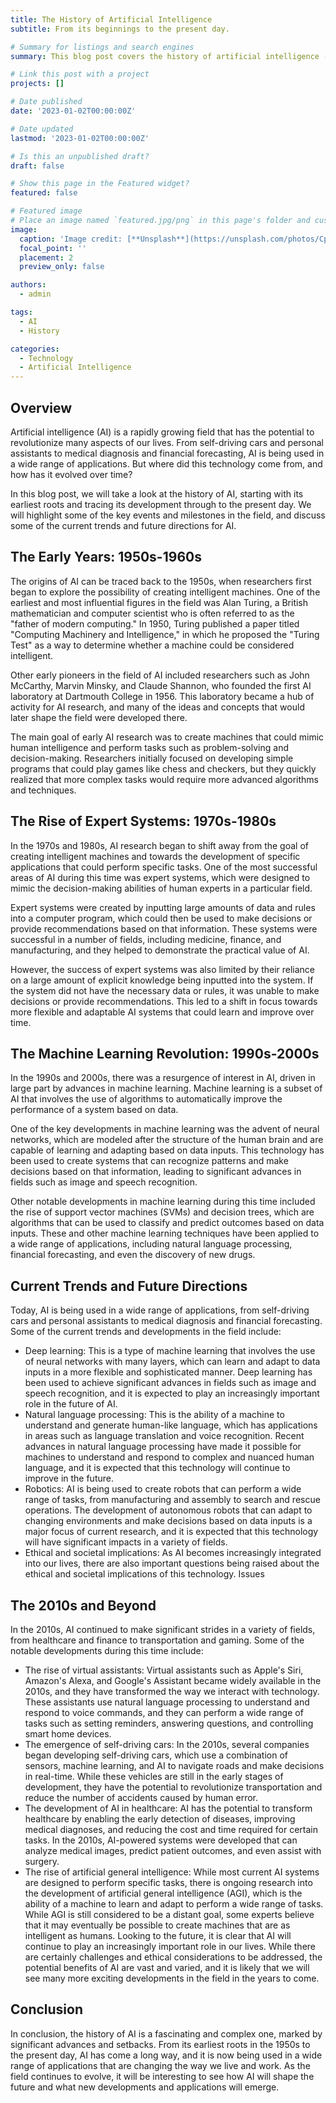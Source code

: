 ```yaml
---
title: The History of Artificial Intelligence
subtitle: From its beginnings to the present day.

# Summary for listings and search engines
summary: This blog post covers the history of artificial intelligence (AI) from its beginnings up until the present day. It includes a timeline of key events and milestones in the development of AI, as well as a discussion of current trends and future directions for the field.

# Link this post with a project
projects: []

# Date published
date: '2023-01-02T00:00:00Z'

# Date updated
lastmod: '2023-01-02T00:00:00Z'

# Is this an unpublished draft?
draft: false

# Show this page in the Featured widget?
featured: false

# Featured image
# Place an image named `featured.jpg/png` in this page's folder and customize its options here.
image:
  caption: 'Image credit: [**Unsplash**](https://unsplash.com/photos/CpkOjOcXdUY)'
  focal_point: ''
  placement: 2
  preview_only: false

authors:
  - admin

tags:
  - AI
  - History

categories:
  - Technology
  - Artificial Intelligence
---
```


## Overview

Artificial intelligence (AI) is a rapidly growing field that has the potential to revolutionize many aspects of our lives. From self-driving cars and personal assistants to medical diagnosis and financial forecasting, AI is being used in a wide range of applications. But where did this technology come from, and how has it evolved over time?

In this blog post, we will take a look at the history of AI, starting with its earliest roots and tracing its development through to the present day. We will highlight some of the key events and milestones in the field, and discuss some of the current trends and future directions for AI.

## The Early Years: 1950s-1960s

The origins of AI can be traced back to the 1950s, when researchers first began to explore the possibility of creating intelligent machines. One of the earliest and most influential figures in the field was Alan Turing, a British mathematician and computer scientist who is often referred to as the "father of modern computing." In 1950, Turing published a paper titled "Computing Machinery and Intelligence," in which he proposed the "Turing Test" as a way to determine whether a machine could be considered intelligent.

Other early pioneers in the field of AI included researchers such as John McCarthy, Marvin Minsky, and Claude Shannon, who founded the first AI laboratory at Dartmouth College in 1956. This laboratory became a hub of activity for AI research, and many of the ideas and concepts that would later shape the field were developed there.

The main goal of early AI research was to create machines that could mimic human intelligence and perform tasks such as problem-solving and decision-making. Researchers initially focused on developing simple programs that could play games like chess and checkers, but they quickly realized that more complex tasks would require more advanced algorithms and techniques.

## The Rise of Expert Systems: 1970s-1980s

In the 1970s and 1980s, AI research began to shift away from the goal of creating intelligent machines and towards the development of specific applications that could perform specific tasks. One of the most successful areas of AI during this time was expert systems, which were designed to mimic the decision-making abilities of human experts in a particular field.

Expert systems were created by inputting large amounts of data and rules into a computer program, which could then be used to make decisions or provide recommendations based on that information. These systems were successful in a number of fields, including medicine, finance, and manufacturing, and they helped to demonstrate the practical value of AI.

However, the success of expert systems was also limited by their reliance on a large amount of explicit knowledge being inputted into the system. If the system did not have the necessary data or rules, it was unable to make decisions or provide recommendations. This led to a shift in focus towards more flexible and adaptable AI systems that could learn and improve over time.

## The Machine Learning Revolution: 1990s-2000s

In the 1990s and 2000s, there was a resurgence of interest in AI, driven in large part by advances in machine learning. Machine learning is a subset of AI that involves the use of algorithms to automatically improve the performance of a system based on data.

One of the key developments in machine learning was the advent of neural networks, which are modeled after the structure of the human brain and are capable of learning and adapting based on data inputs. This technology has been used to create systems that can recognize patterns and make decisions based on that information, leading to significant advances in fields such as image and speech recognition.

Other notable developments in machine learning during this time included the rise of support vector machines (SVMs) and decision trees, which are algorithms that can be used to classify and predict outcomes based on data inputs. These and other machine learning techniques have been applied to a wide range of applications, including natural language processing, financial forecasting, and even the discovery of new drugs.

## Current Trends and Future Directions

Today, AI is being used in a wide range of applications, from self-driving cars and personal assistants to medical diagnosis and financial forecasting. Some of the current trends and developments in the field include:

- Deep learning: This is a type of machine learning that involves the use of neural networks with many layers, which can learn and adapt to data inputs in a more flexible and sophisticated manner. Deep learning has been used to achieve significant advances in fields such as image and speech recognition, and it is expected to play an increasingly important role in the future of AI.
- Natural language processing: This is the ability of a machine to understand and generate human-like language, which has applications in areas such as language translation and voice recognition. Recent advances in natural language processing have made it possible for machines to understand and respond to complex and nuanced human language, and it is expected that this technology will continue to improve in the future.
- Robotics: AI is being used to create robots that can perform a wide range of tasks, from manufacturing and assembly to search and rescue operations. The development of autonomous robots that can adapt to changing environments and make decisions based on data inputs is a major focus of current research, and it is expected that this technology will have significant impacts in a variety of fields.
- Ethical and societal implications: As AI becomes increasingly integrated into our lives, there are also important questions being raised about the ethical and societal implications of this technology. Issues

## The 2010s and Beyond

In the 2010s, AI continued to make significant strides in a variety of fields, from healthcare and finance to transportation and gaming. Some of the notable developments during this time include:

- The rise of virtual assistants: Virtual assistants such as Apple's Siri, Amazon's Alexa, and Google's Assistant became widely available in the 2010s, and they have transformed the way we interact with technology. These assistants use natural language processing to understand and respond to voice commands, and they can perform a wide range of tasks such as setting reminders, answering questions, and controlling smart home devices.
- The emergence of self-driving cars: In the 2010s, several companies began developing self-driving cars, which use a combination of sensors, machine learning, and AI to navigate roads and make decisions in real-time. While these vehicles are still in the early stages of development, they have the potential to revolutionize transportation and reduce the number of accidents caused by human error.
- The development of AI in healthcare: AI has the potential to transform healthcare by enabling the early detection of diseases, improving medical diagnoses, and reducing the cost and time required for certain tasks. In the 2010s, AI-powered systems were developed that can analyze medical images, predict patient outcomes, and even assist with surgery.
- The rise of artificial general intelligence: While most current AI systems are designed to perform specific tasks, there is ongoing research into the development of artificial general intelligence (AGI), which is the ability of a machine to learn and adapt to perform a wide range of tasks. While AGI is still considered to be a distant goal, some experts believe that it may eventually be possible to create machines that are as intelligent as humans.
Looking to the future, it is clear that AI will continue to play an increasingly important role in our lives. While there are certainly challenges and ethical considerations to be addressed, the potential benefits of AI are vast and varied, and it is likely that we will see many more exciting developments in the field in the years to come.

## Conclusion

In conclusion, the history of AI is a fascinating and complex one, marked by significant advances and setbacks. From its earliest roots in the 1950s to the present day, AI has come a long way, and it is now being used in a wide range of applications that are changing the way we live and work. As the field continues to evolve, it will be interesting to see how AI will shape the future and what new developments and applications will emerge.